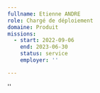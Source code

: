 ```yaml
---
fullname: Etienne ANDRE
role: Chargé de déploiement
domaine: Produit
missions:
  - start: 2022-09-06
    end: 2023-06-30
    status: service
    employer: ''

---
```

''
